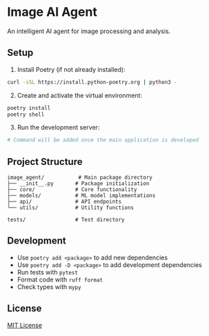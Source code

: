 # Image AI Agent

An intelligent AI agent for image processing and analysis.

## Setup

1. Install Poetry (if not already installed):
```bash
curl -sSL https://install.python-poetry.org | python3 -
```

2. Create and activate the virtual environment:
```bash
poetry install
poetry shell
```

3. Run the development server:
```bash
# Command will be added once the main application is developed
```

## Project Structure

```
image_agent/           # Main package directory
├── __init__.py       # Package initialization
├── core/             # Core functionality
├── models/           # ML model implementations
├── api/              # API endpoints
└── utils/            # Utility functions

tests/                # Test directory
```

## Development

- Use `poetry add <package>` to add new dependencies
- Use `poetry add -D <package>` to add development dependencies
- Run tests with `pytest`
- Format code with `ruff format`
- Check types with `mypy`

## License

[MIT License](LICENSE) 